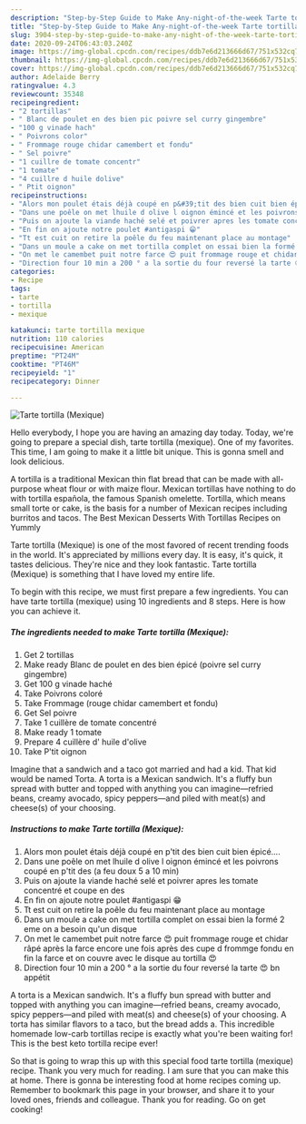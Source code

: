 ```yaml
---
description: "Step-by-Step Guide to Make Any-night-of-the-week Tarte tortilla (Mexique)"
title: "Step-by-Step Guide to Make Any-night-of-the-week Tarte tortilla (Mexique)"
slug: 3904-step-by-step-guide-to-make-any-night-of-the-week-tarte-tortilla-mexique
date: 2020-09-24T06:43:03.240Z
image: https://img-global.cpcdn.com/recipes/ddb7e6d213666d67/751x532cq70/tarte-tortilla-mexique-photo-principale-de-la-recette.jpg
thumbnail: https://img-global.cpcdn.com/recipes/ddb7e6d213666d67/751x532cq70/tarte-tortilla-mexique-photo-principale-de-la-recette.jpg
cover: https://img-global.cpcdn.com/recipes/ddb7e6d213666d67/751x532cq70/tarte-tortilla-mexique-photo-principale-de-la-recette.jpg
author: Adelaide Berry
ratingvalue: 4.3
reviewcount: 35348
recipeingredient:
- "2 tortillas"
- " Blanc de poulet en des bien pic poivre sel curry gingembre"
- "100 g vinade hach"
- " Poivrons color"
- " Frommage rouge chidar camembert et fondu"
- " Sel poivre"
- "1 cuillre de tomate concentr"
- "1 tomate"
- "4 cuillre d huile dolive"
- " Ptit oignon"
recipeinstructions:
- "Alors mon poulet étais déjà coupé en p&#39;tit des bien cuit bien épicé...."
- "Dans une poêle on met lhuile d olive l oignon émincé et les poivrons coupé en p&#39;tit des (a feu doux 5 a 10 min)"
- "Puis on ajoute la viande haché selé et poivrer apres les tomate concentré et coupe en des"
- "En fin on ajoute notre poulet #antigaspi 😁"
- "Tt est cuit on retire la poêle du feu maintenant place au montage"
- "Dans un moule a cake on met tortilla complet on essai bien la formé 2 eme on a besoin qu&#39;un disque"
- "On met le camembet puit notre farce 😍 puit frommage rouge et chidar râpé après la farce encore une fois après des cupe d frommge fondu en fin la farce et on couvre avec le disque au tortilla 😍"
- "Direction four 10 min a 200 ° a la sortie du four reversé la tarte 😍 bn appétit"
categories:
- Recipe
tags:
- tarte
- tortilla
- mexique

katakunci: tarte tortilla mexique 
nutrition: 110 calories
recipecuisine: American
preptime: "PT24M"
cooktime: "PT46M"
recipeyield: "1"
recipecategory: Dinner

---
```



![Tarte tortilla (Mexique)](https://img-global.cpcdn.com/recipes/ddb7e6d213666d67/751x532cq70/tarte-tortilla-mexique-photo-principale-de-la-recette.jpg)

Hello everybody, I hope you are having an amazing day today. Today, we're going to prepare a special dish, tarte tortilla (mexique). One of my favorites. This time, I am going to make it a little bit unique. This is gonna smell and look delicious.

A tortilla is a traditional Mexican thin flat bread that can be made with all-purpose wheat flour or with maize flour. Mexican tortillas have nothing to do with tortilla española, the famous Spanish omelette. Tortilla, which means small torte or cake, is the basis for a number of Mexican recipes including burritos and tacos. The Best Mexican Desserts With Tortillas Recipes on Yummly

Tarte tortilla (Mexique) is one of the most favored of recent trending foods in the world. It's appreciated by millions every day. It is easy, it's quick, it tastes delicious. They're nice and they look fantastic. Tarte tortilla (Mexique) is something that I have loved my entire life.


To begin with this recipe, we must first prepare a few ingredients. You can have tarte tortilla (mexique) using 10 ingredients and 8 steps. Here is how you can achieve it.

<!--inarticleads1-->

##### The ingredients needed to make Tarte tortilla (Mexique):

1. Get 2 tortillas
1. Make ready  Blanc de poulet en des bien épicé (poivre sel curry gingembre)
1. Get 100 g vinade haché
1. Take  Poivrons coloré
1. Take  Frommage (rouge chidar camembert et fondu)
1. Get  Sel poivre
1. Take 1 cuillère de tomate concentré
1. Make ready 1 tomate
1. Prepare 4 cuillère d&#39; huile d&#39;olive
1. Take  P&#39;tit oignon


Imagine that a sandwich and a taco got married and had a kid. That kid would be named Torta. A torta is a Mexican sandwich. It&#39;s a fluffy bun spread with butter and topped with anything you can imagine—refried beans, creamy avocado, spicy peppers—and piled with meat(s) and cheese(s) of your choosing. 

<!--inarticleads2-->

##### Instructions to make Tarte tortilla (Mexique):

1. Alors mon poulet étais déjà coupé en p&#39;tit des bien cuit bien épicé....
1. Dans une poêle on met lhuile d olive l oignon émincé et les poivrons coupé en p&#39;tit des (a feu doux 5 a 10 min)
1. Puis on ajoute la viande haché selé et poivrer apres les tomate concentré et coupe en des
1. En fin on ajoute notre poulet #antigaspi 😁
1. Tt est cuit on retire la poêle du feu maintenant place au montage
1. Dans un moule a cake on met tortilla complet on essai bien la formé 2 eme on a besoin qu&#39;un disque
1. On met le camembet puit notre farce 😍 puit frommage rouge et chidar râpé après la farce encore une fois après des cupe d frommge fondu en fin la farce et on couvre avec le disque au tortilla 😍
1. Direction four 10 min a 200 ° a la sortie du four reversé la tarte 😍 bn appétit


A torta is a Mexican sandwich. It&#39;s a fluffy bun spread with butter and topped with anything you can imagine—refried beans, creamy avocado, spicy peppers—and piled with meat(s) and cheese(s) of your choosing. A torta has similar flavors to a taco, but the bread adds a. This incredible homemade low-carb tortillas recipe is exactly what you&#39;re been waiting for! This is the best keto tortilla recipe ever! 

So that is going to wrap this up with this special food tarte tortilla (mexique) recipe. Thank you very much for reading. I am sure that you can make this at home. There is gonna be interesting food at home recipes coming up. Remember to bookmark this page in your browser, and share it to your loved ones, friends and colleague. Thank you for reading. Go on get cooking!
